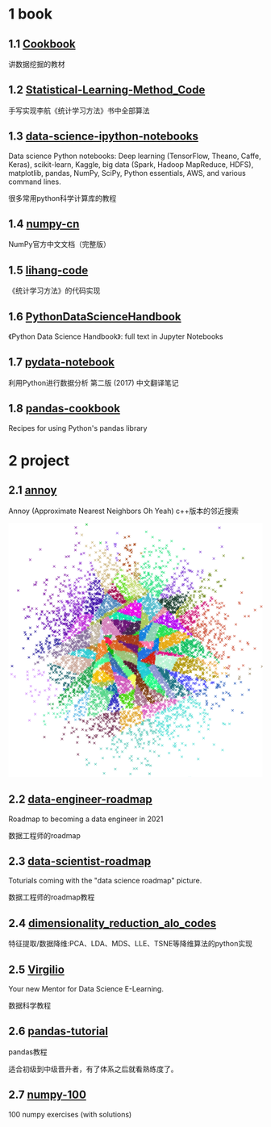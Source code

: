 # 1 book

## 1.1 [Cookbook](https://github.com/andkret/Cookbook)
讲数据挖掘的教材

## 1.2 [Statistical-Learning-Method_Code](https://github.com/Dod-o/Statistical-Learning-Method_Code)
手写实现李航《统计学习方法》书中全部算法

## 1.3 [data-science-ipython-notebooks](https://github.com/donnemartin/data-science-ipython-notebooks)

Data science Python notebooks: Deep learning (TensorFlow, Theano, Caffe, Keras), scikit-learn, Kaggle, big data (Spark, Hadoop MapReduce, HDFS), matplotlib, pandas, NumPy, SciPy, Python essentials, AWS, and various command lines.

很多常用python科学计算库的教程

## 1.4 [numpy-cn](https://github.com/teadocs/numpy-cn)

NumPy官方中文文档（完整版）

## 1.5 [lihang-code](https://github.com/fengdu78/lihang-code)

《统计学习方法》的代码实现

## 1.6 [PythonDataScienceHandbook](https://github.com/jakevdp/PythonDataScienceHandbook)

《Python Data Science Handbook》: full text in Jupyter Notebooks

## 1.7 [pydata-notebook](https://github.com/BrambleXu/pydata-notebook)

利用Python进行数据分析 第二版 (2017) 中文翻译笔记

## 1.8 [pandas-cookbook](https://github.com/jvns/pandas-cookbook)

Recipes for using Python's pandas library

# 2 project
## 2.1 [annoy](https://github.com/spotify/annoy)
Annoy (Approximate Nearest Neighbors Oh Yeah) 
c++版本的邻近搜索  

![](./images/annoy.png)
## 2.2 [data-engineer-roadmap](https://github.com/datastacktv/data-engineer-roadmap)

Roadmap to becoming a data engineer in 2021

数据工程师的roadmap

## 2.3 [data-scientist-roadmap](https://github.com/MrMimic/data-scientist-roadmap)

Toturials coming with the "data science roadmap" picture.

数据工程师的roadmap教程

## 2.4 [dimensionality_reduction_alo_codes](https://github.com/heucoder/dimensionality_reduction_alo_codes)

特征提取/数据降维:PCA、LDA、MDS、LLE、TSNE等降维算法的python实现

## 2.5 [Virgilio](https://github.com/virgili0/Virgilio)

Your new Mentor for Data Science E-Learning.

数据科学教程

## 2.6 [pandas-tutorial](https://github.com/hangsz/pandas-tutorial)

pandas教程

适合初级到中级晋升者，有了体系之后就看熟练度了。

## 2.7 [numpy-100](https://github.com/rougier/numpy-100)

100 numpy exercises (with solutions)